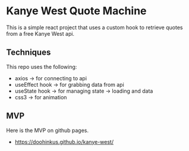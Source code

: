 # Kanye West Quote Machine

This is a simple react project that uses a custom hook to retrieve quotes from a free Kanye West api.

## Techniques

This repo uses the following:

- axios -> for connecting to api
- useEffect hook -> for grabbing data from api
- useState hook -> for managing state -> loading and data
- css3 -> for animation

## MVP

Here is the MVP on github pages.

- https://doohinkus.github.io/kanye-west/
